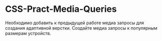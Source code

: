 # CSS-Pract-Media-Queries
Необходимо добавить к предыдущей работе медиа запросы для создания адаптивной верстки.
Создайте медиа запросы к популярным размерам устройств.
